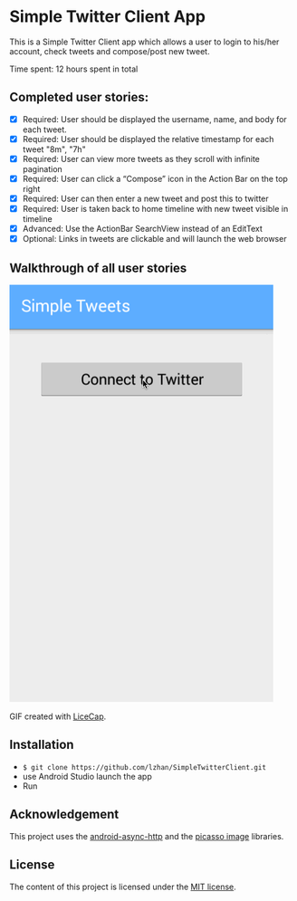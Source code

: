 Simple Twitter Client App
======================

This is a Simple Twitter Client app which allows a user to login to his/her account, check tweets and compose/post new tweet.

Time spent: 12 hours spent in total

## Completed user stories:

 * [x] Required: User should be displayed the username, name, and body for each tweet.
 * [x] Required: User should be displayed the relative timestamp for each tweet "8m", "7h"
 * [x] Required: User can view more tweets as they scroll with infinite pagination
 * [x] Required: User can click a “Compose” icon in the Action Bar on the top right
 * [x] Required: User can then enter a new tweet and post this to twitter
 * [x] Required: User is taken back to home timeline with new tweet visible in timeline
 * [x] Advanced: Use the ActionBar SearchView instead of an EditText
 * [x] Optional: Links in tweets are clickable and will launch the web browser

## Walkthrough of all user stories

![Video Walkthrough](anim_simpletwitterclient.gif)

GIF created with [LiceCap](http://www.cockos.com/licecap/).

## Installation

* `$ git clone https://github.com/lzhan/SimpleTwitterClient.git`
* use Android Studio launch the app
* Run

## Acknowledgement

This project uses the [android-async-http](http://loopj.com/android-async-http/) and the [picasso image](http://square.github.io/picasso/) libraries.

## License

The content of this project is licensed under the [MIT license](http://opensource.org/licenses/mit-license.php).

